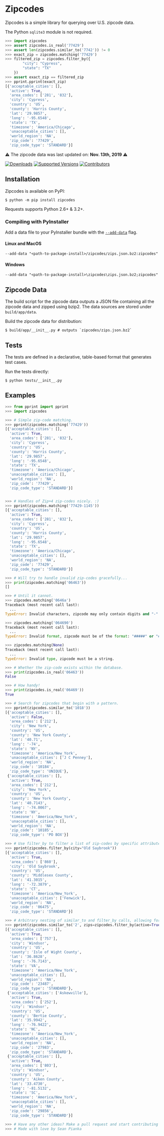 # Zipcodes

Zipcodes is a simple library for querying over U.S. zipcode data. 

The Python `sqlite3` module is not required.

```python
>>> import zipcodes
>>> assert zipcodes.is_real('77429')
>>> assert len(zipcodes.similar_to('7742')) != 0
>>> exact_zip = zipcodes.matching('77429')
>>> filtered_zip = zipcodes.filter_by({ 
        "city": "Cypress", 
        "state": "TX" 
    })
>>> assert exact_zip == filtered_zip
>>> pprint.pprint(exact_zip)
[{'acceptable_cities': [],
  'active': True,
  'area_codes': ['281', '832'],
  'city': 'Cypress',
  'country': 'US',
  'county': 'Harris County',
  'lat': '29.9857',
  'long': '-95.6548',
  'state': 'TX',
  'timezone': 'America/Chicago',
  'unacceptable_cities': [],
  'world_region': 'NA',
  'zip_code': '77429',
  'zip_code_type': 'STANDARD'}]
```

⚠️ The zipcode data was last updated on: **Nov. 13th, 2019** ⚠️

[![Downloads](https://pepy.tech/badge/zipcodes/month)](https://pepy.tech/project/zipcodes/month)
[![Supported Versions](https://img.shields.io/pypi/pyversions/zipcodes.svg)](https://pypi.org/project/zipcodes)
[![Contributors](https://img.shields.io/github/contributors/seanpianka/zipcodes.svg)](https://github.com/seanpianka/zipcodes/graphs/contributors)


## Installation

Zipcodes is available on PyPI:

```console
$ python -m pip install zipcodes
```

Requests supports Python 2.6+ & 3.2+.

### Compiling with PyInstaller

Add a data file to your PyInstaller bundle with the [`--add-data`](https://pyinstaller.readthedocs.io/en/stable/spec-files.html#adding-data-files) flag.


#### Linux and MacOS
`--add-data "<path-to-package-install>/zipcodes/zips.json.bz2:zipcodes"`

#### Windows
`--add-data "<path-to-package-install>\zipcodes\zips.json.bz2;zipcodes"`

## Zipcode Data

The build script for the zipcode data outputs a JSON file containing all the zipcode data and zipped using bzip2. The data sources are stored under `build/app/data`. 

Build the zipcode data for distribution: 

```shell script
$ build/app/__init__.py # outputs `zipcodes/zips.json.bz2`
```


## Tests

The tests are defined in a declarative, table-based format that generates test
cases. 

Run the tests directly:

```shell script
$ python tests/__init__.py 
```

## Examples

```python
>>> from pprint import pprint
>>> import zipcodes

>>> # Simple zip-code matching.
>>> pprint(zipcodes.matching('77429'))
[{'acceptable_cities': [],
  'active': True,
  'area_codes': ['281', '832'],
  'city': 'Cypress',
  'country': 'US',
  'county': 'Harris County',
  'lat': '29.9857',
  'long': '-95.6548',
  'state': 'TX',
  'timezone': 'America/Chicago',
  'unacceptable_cities': [],
  'world_region': 'NA',
  'zip_code': '77429',
  'zip_code_type': 'STANDARD'}]


>>> # Handles of Zip+4 zip-codes nicely. :)
>>> pprint(zipcodes.matching('77429-1145'))
[{'acceptable_cities': [],
  'active': True,
  'area_codes': ['281', '832'],
  'city': 'Cypress',
  'country': 'US',
  'county': 'Harris County',
  'lat': '29.9857',
  'long': '-95.6548',
  'state': 'TX',
  'timezone': 'America/Chicago',
  'unacceptable_cities': [],
  'world_region': 'NA',
  'zip_code': '77429',
  'zip_code_type': 'STANDARD'}]

>>> # Will try to handle invalid zip-codes gracefully...
>>> print(zipcodes.matching('06463'))
[]

>>> # Until it cannot.
>>> zipcodes.matching('0646a')
Traceback (most recent call last):
  ...
TypeError: Invalid characters, zipcode may only contain digits and "-".

>>> zipcodes.matching('064690')
Traceback (most recent call last):
  ...
TypeError: Invalid format, zipcode must be of the format: "#####" or "#####-####"

>>> zipcodes.matching(None)
Traceback (most recent call last):
  ...
TypeError: Invalid type, zipcode must be a string.

>>> # Whether the zip-code exists within the database.
>>> print(zipcodes.is_real('06463'))
False

>>> # How handy!
>>> print(zipcodes.is_real('06469'))
True

>>> # Search for zipcodes that begin with a pattern.
>>> pprint(zipcodes.similar_to('1018'))
[{'acceptable_cities': [],
  'active': False,
  'area_codes': ['212'],
  'city': 'New York',
  'country': 'US',
  'county': 'New York County',
  'lat': '40.71',
  'long': '-74',
  'state': 'NY',
  'timezone': 'America/New_York',
  'unacceptable_cities': ['J C Penney'],
  'world_region': 'NA',
  'zip_code': '10184',
  'zip_code_type': 'UNIQUE'},
 {'acceptable_cities': [],
  'active': True,
  'area_codes': ['212'],
  'city': 'New York',
  'country': 'US',
  'county': 'New York County',
  'lat': '40.7143',
  'long': '-74.0067',
  'state': 'NY',
  'timezone': 'America/New_York',
  'unacceptable_cities': [],
  'world_region': 'NA',
  'zip_code': '10185',
  'zip_code_type': 'PO BOX'}]

>>> # Use filter_by to filter a list of zip-codes by specific attribute->value pairs.
>>> pprint(zipcodes.filter_by(city="Old Saybrook"))
[{'acceptable_cities': [],
  'active': True,
  'area_codes': ['860'],
  'city': 'Old Saybrook',
  'country': 'US',
  'county': 'Middlesex County',
  'lat': '41.3015',
  'long': '-72.3879',
  'state': 'CT',
  'timezone': 'America/New_York',
  'unacceptable_cities': ['Fenwick'],
  'world_region': 'NA',
  'zip_code': '06475',
  'zip_code_type': 'STANDARD'}]

>>> # Arbitrary nesting of similar_to and filter_by calls, allowing for great precision while filtering.
>>> pprint(zipcodes.similar_to('2', zips=zipcodes.filter_by(active=True, city='Windsor')))
[{'acceptable_cities': [],
  'active': True,
  'area_codes': ['757'],
  'city': 'Windsor',
  'country': 'US',
  'county': 'Isle of Wight County',
  'lat': '36.8628',
  'long': '-76.7143',
  'state': 'VA',
  'timezone': 'America/New_York',
  'unacceptable_cities': [],
  'world_region': 'NA',
  'zip_code': '23487',
  'zip_code_type': 'STANDARD'},
 {'acceptable_cities': ['Askewville'],
  'active': True,
  'area_codes': ['252'],
  'city': 'Windsor',
  'country': 'US',
  'county': 'Bertie County',
  'lat': '35.9942',
  'long': '-76.9422',
  'state': 'NC',
  'timezone': 'America/New_York',
  'unacceptable_cities': [],
  'world_region': 'NA',
  'zip_code': '27983',
  'zip_code_type': 'STANDARD'},
 {'acceptable_cities': [],
  'active': True,
  'area_codes': ['803'],
  'city': 'Windsor',
  'country': 'US',
  'county': 'Aiken County',
  'lat': '33.4730',
  'long': '-81.5132',
  'state': 'SC',
  'timezone': 'America/New_York',
  'unacceptable_cities': [],
  'world_region': 'NA',
  'zip_code': '29856',
  'zip_code_type': 'STANDARD'}]

>>> # Have any other ideas? Make a pull request and start contributing today!
>>> # Made with love by Sean Pianka
```

